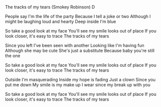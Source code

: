 The tracks of my tears (Smokey Robinson) D

People say I'm the life of the party
Because I tell a joke or two
Although I might be laughing loud and hearty
Deep inside I'm blue

So take a good look at my face
You'll see my smile looks out of place
If you look closer, it's easy to trace
The tracks of my tears

Since you left I've been seen with another
Looking like I'm having fun
Although she may be cute
She's just a substitute
Because baby you're still the one

So take a good look at my face
You'll see my smile looks out of place
If you look closer, it's easy to trace
The tracks of my tears

Outside I'm masquerading
Inside my hope is fading
Just a clown
Since you put me down
My smile is my make up
I wear since my break up with you

So take a good look at my face
You'll see my smile looks out of place
If you look closer, it's easy to trace
The tracks of my tears